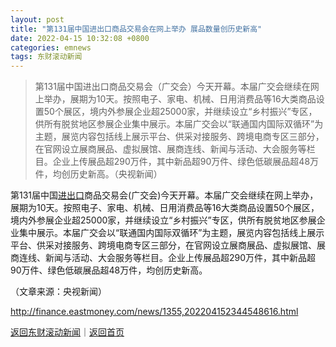 ```yaml
---
layout: post
title: "第131届中国进出口商品交易会在网上举办 展品数量创历史新高"
date: 2022-04-15 10:32:08 +0800
categories: emnews
tags: 东财滚动新闻
---
```

> 第131届中国进出口商品交易会（广交会）今天开幕。本届广交会继续在网上举办，展期为10天。按照电子、家电、机械、日用消费品等16大类商品设置50个展区，境内外参展企业超25000家，并继续设立“乡村振兴”专区，供所有脱贫地区参展企业集中展示。本届广交会以“联通国内国际双循环”为主题，展览内容包括线上展示平台、供采对接服务、跨境电商专区三部分，在官网设立展商展品、虚拟展馆、展商连线、新闻与活动、大会服务等栏目。企业上传展品超290万件，其中新品超90万件、绿色低碳展品超48万件，均创历史新高。（央视新闻）

<p>第131届中国<span id="Info.381"><a href="http://data.eastmoney.com/cjsj/hgjck.html" class="infokey">进出口</a></span>商品交易会(广交会)今天开幕。本届广交会继续在网上举办，展期为10天。按照电子、家电、机械、日用消费品等16大类商品设置50个展区，境内外参展企业超25000家，并继续设立“乡村振兴”专区，供所有脱贫地区参展企业集中展示。本届广交会以“联通国内国际双循环”为主题，展览内容包括线上展示平台、供采对接服务、跨境电商专区三部分，在官网设立展商展品、虚拟展馆、展商连线、新闻与活动、大会服务等栏目。企业上传展品超290万件，其中新品超90万件、绿色低碳展品超48万件，均创历史新高。</p><p class="em_media">（文章来源：央视新闻）</p>

<http://finance.eastmoney.com/news/1355,202204152344548616.html>

[返回东财滚动新闻](//finews.withounder.com/emnews/)｜[返回首页](//finews.withounder.com/)